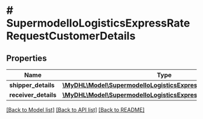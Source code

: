 # # SupermodelIoLogisticsExpressRateRequestCustomerDetails

## Properties

Name | Type | Description | Notes
------------ | ------------- | ------------- | -------------
**shipper_details** | [**\MyDHL\Model\SupermodelIoLogisticsExpressAddressRatesRequest**](SupermodelIoLogisticsExpressAddressRatesRequest.md) |  |
**receiver_details** | [**\MyDHL\Model\SupermodelIoLogisticsExpressAddressRatesRequest**](SupermodelIoLogisticsExpressAddressRatesRequest.md) |  |

[[Back to Model list]](../../README.md#models) [[Back to API list]](../../README.md#endpoints) [[Back to README]](../../README.md)
